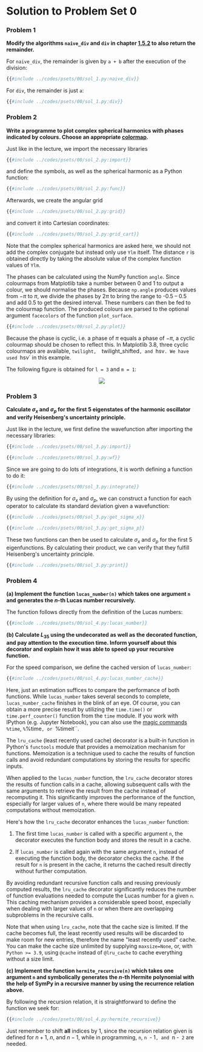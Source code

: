 # Solution to Problem Set 0

### Problem 1

**Modify the algorithms `naive_div` and `div` in chapter 
[1.5.2](../01-fundamentals/05-arithmetic_operators/02-impl_division.html)
to also return the remainder.**

For `naive_div`, the remainder is given by `a + b` after the execution of 
the division:
```python
{{#include ../codes/psets/00/sol_1.py:naive_div}}
```

For `div`, the remainder is just `a`:
```python
{{#include ../codes/psets/00/sol_1.py:div}}
```

### Problem 2

**Write a programme to plot complex spherical harmonics with phases indicated by 
colours. Choose an appropriate 
[colormap](https://matplotlib.org/stable/tutorials/colors/colormaps.html).**

Just like in the lecture, we import the necessary libraries

```python
{{#include ../codes/psets/00/sol_2.py:import}}
```

and define the symbols, as well as the spherical harmonic as a Python function:
```python
{{#include ../codes/psets/00/sol_2.py:func}}
```

Afterwards, we create the angular grid
```python
{{#include ../codes/psets/00/sol_2.py:grid}}
```
and convert it into Cartesian coordinates:
```python
{{#include ../codes/psets/00/sol_2.py:grid_cart}}
```
Note that the complex spherical harmonics are asked here, we should not add 
the complex conjugate but instead only use `Ylm` itself. The distance `r` is 
obtained directly by taking the absolute value of the complex function values 
of `Ylm`.

The phases can be calculated using the NumPy function `angle`. 
Since colourmaps from Matplotlib take a number between 0 and 1 to output 
a colour, we should normalise the phases. Because `np.angle` produces values 
from $-\pi$ to $\pi$, we divide the phases by $2\pi$ to bring 
the range to -0.5 &#8211; 0.5 and add 0.5 to get the desired interval. 
These numbers can then be fed to the colourmap function. The produced colours 
are parsed to the optional argument `facecolors` of the function 
`plot_surface`. 

```python
{{#include ../codes/psets/00/sol_2.py:plot}}
```
Because the phase is cyclic, i.e. a phase of $\pi$ equals a phase 
of $-\pi$, a cyclic colourmap should be chosen to reflect this. In 
Matplotlib 3.8, three cyclic colourmaps are available, `twilight, 
`twilight_shifted`, and `hsv`. We have used `hsv` in this example.

The following figure is obtained for `l = 3` and `m = 1`:
<p align="center">
  <img src="../assets/figures/psets/00/Y31_complex.svg">
</p>

### Problem 3

**Calculate $\sigma_{x}$ and $\sigma_{p}$ for the first 5 eigenstates 
of the harmonic oscillator and verify Heisenberg's uncertainty principle.**

Just like in the lecture, we first define the wavefunction after importing 
the necessary libraries:

```python
{{#include ../codes/psets/00/sol_3.py:import}}
```
```python
{{#include ../codes/psets/00/sol_3.py:wf}}
```
Since we are going to do lots of integrations, it is worth defining 
a function to do it:
```python
{{#include ../codes/psets/00/sol_3.py:integrate}}
```

By using the definition for $\sigma_x$ and $\sigma_p$, we can 
construct a function for each operator to calculate its standard deviation 
given a wavefunction:
```python
{{#include ../codes/psets/00/sol_3.py:get_sigma_x}}
```
```python
{{#include ../codes/psets/00/sol_3.py:get_sigma_p}}
```

These two functions can then be used to calculate $\sigma_x$ and 
$\sigma_p$ for the first 5 eigenfunctions. By calculating their product, 
we can verify that they fulfill Heisenberg's uncertainty principle.
```python
{{#include ../codes/psets/00/sol_3.py:print}}
```

### Problem 4

**(a) Implement the function `lucas_number(n)` which takes one argument `n` 
and generates the $n$-th Lucas number recursively.**

The function follows directly from the definition of the Lucas numbers:
```python
{{#include ../codes/psets/00/sol_4.py:lucas_number}}
```

**(b) Calculate $L_{35}$ using the undecorated as well as the decorated 
function, and pay attention to the execution time. Inform yourself about this 
decorator and explain how it was able to speed up your recursive function.**

For the speed comparison, we define the cached version of `lucas_number`:
```python
{{#include ../codes/psets/00/sol_4.py:lucas_number_cache}}
```

Here, just an estimation suffices to compare the performance of both 
functions. While `lucas_number` takes several seconds to complete, 
`lucas_number_cache` finishes in the blink of an eye. Of course, you can 
obtain a more precise result by utilizing the `time.time()` or 
`time.perf_counter()` function from the `time` module. If you work with 
IPython (e.g. Jupyter Notebook), you can also use the 
[magic commands](https://ipython.readthedocs.io/en/stable/interactive/magics.html)
`%time`, `%`%time`, or `%timeit``. 

The `lru_cache` (least recently used cache) decorator is a built-in 
function in Python's `functools` module that provides a memoization 
mechanism for functions. Memoization is a technique used to cache the 
results of function calls and avoid redundant computations by storing 
the results for specific inputs.

When applied to the `lucas_number` function, the `lru_cache` decorator 
stores the results of function calls in a cache, allowing subsequent calls 
with the same arguments to retrieve the result from the cache instead of 
recomputing it. This significantly improves the performance of the function, 
especially for larger values of `n`, where there would be many repeated 
computations without memoization.

Here's how the `lru_cache` decorator enhances the `lucas_number` function:

1. The first time `lucas_number` is called with a specific argument `n`, 
the decorator executes the function body and stores the result in a cache.

2. If `lucas_number` is called again with the same argument `n`, 
instead of executing the function body, the decorator checks the cache. 
If the result for `n` is present in the cache, it returns the cached 
result directly without further computation.

By avoiding redundant recursive function calls and reusing previously 
computed results, the `lru_cache` decorator significantly reduces the number 
of function evaluations needed to compute the Lucas number for a given `n`. 
This caching mechanism provides a considerable speed boost, especially when 
dealing with larger values of `n` or when there are overlapping subproblems 
in the recursive calls.

Note that when using `lru_cache`, note that the cache size is limited. If the 
cache becomes full, the least recently used results will be discarded to 
make room for new entries, therefore the name "least recently used" cache. 
You can make the cache size unlimited by supplying `maxsize=None`, or, 
with `Python >= 3.9`, using `@cache` instead of `@lru_cache` to cache 
everything without a size limit.

**(c) Implement the function `hermite_recursive(n)` which takes one argument `n` 
and symbolically generates the $n$-th Hermite polynomial with the help 
of SymPy in a recursive manner by using the recurrence relation above.**

By following the recursion relation, it is straightforward to define the 
function we seek for:
```python
{{#include ../codes/psets/00/sol_4.py:hermite_recursive}}
```
Just remember to shift **all** indices by 1, since the recursion relation 
given is defined for $n+1$, $n$, and $n-1$, while in programming, 
`n`, `n `- 1`, and `n -` 2` are needed.

